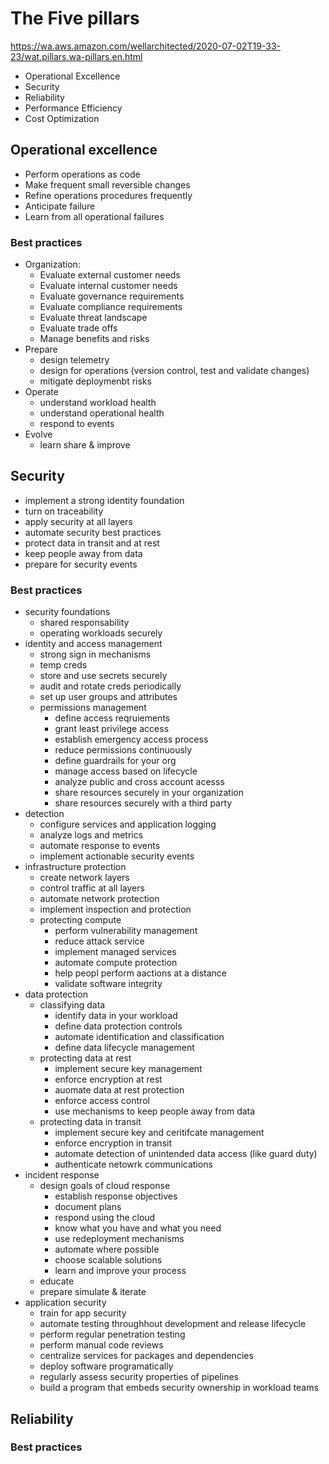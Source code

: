 # The Five pillars
https://wa.aws.amazon.com/wellarchitected/2020-07-02T19-33-23/wat.pillars.wa-pillars.en.html

- Operational Excellence
- Security
- Reliability
- Performance Efficiency
- Cost Optimization 


## Operational excellence
- Perform operations as code
- Make frequent small reversible changes
- Refine operations procedures frequently
- Anticipate failure
- Learn from all operational failures


### Best practices
- Organization:
    - Evaluate external customer needs
    - Evaluate internal customer needs
    - Evaluate governance requirements
    - Evaluate compliance requirements
    - Evaluate threat landscape
    - Evaluate trade offs
    - Manage benefits and risks
- Prepare
    - design telemetry
    - design for operations (version control, test and validate changes)
    - mitigate deploymenbt risks
- Operate
    - understand workload health
    - understand operational health
    - respond to events
- Evolve
    - learn share & improve

## Security
- implement a strong identity foundation
- turn on traceability
- apply security at all layers
- automate security best practices
- protect data in transit and at rest
- keep people away from data
- prepare for security events

### Best practices
- security foundations
    - shared responsability
    - operating workloads securely
- identity and access management
    - strong sign in mechanisms
    - temp creds
    - store and use secrets securely    
    - audit and rotate creds periodically
    - set up user groups and attributes
    - permissions management
        - define access reqruiements
        - grant least privilege access
        - establish emergency access process
        - reduce permissions continuously
        - define guardrails for your org
        - manage access based on lifecycle
        - analyze public and cross account acesss
        - share resources securely in your organization
        - share resources securely with a third party
- detection
    - configure services and application logging
    - analyze logs and metrics
    - automate response to events
    - implement actionable security events
- infrastructure protection
    - create network layers
    - control traffic at all layers
    - automate network protection
    - implement inspection and protection
    - protecting compute
        - perform vulnerability management
        - reduce attack service
        - implement managed services
        - automate compute protection
        - help peopl perform aactions at a distance
        - validate software integrity
- data protection
    - classifying data
        - identify data in your workload
        - define data protection controls
        - automate identification and classification
        - define data lifecycle management
    - protecting data at rest
        - implement secure key management
        - enforce encryption at rest
        - auomate data at rest protection
        - enforce access control
        - use mechanisms to keep people away from data
    - protecting data in transit
        - implement secure key and ceritifcate management
        - enforce encryption in transit
        - automate detection of unintended data access (like guard duty)
        - authenticate netowrk communications
- incident response
    - design goals of cloud response
        - establish response objectives
        - document plans
        - respond using the cloud
        - know what you have and what you need
        - use redeployment mechanisms
        - automate where possible
        - choose scalable solutions
        - learn and improve your process
    - educate
    - prepare simulate & iterate
- application security
    - train for app security
    - automate testing throughhout development and release lifecycle
    - perform regular penetration testing
    - perform manual code reviews
    - centralize services for packages and dependencies
    - deploy software programatically
    - regularly assess security properties of pipelines
    - build a program that embeds security ownership in workload teams


## Reliability 

### Best practices